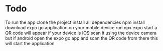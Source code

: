 # Todo
To run the app clone the project 
install all dependencies npm install 
download expo go application on your mobile device 
run npx expo start
a QR code will appear if your device is IOS scan it using the device camera but if android open the expo go app and scan the QR code from there
this will start the application
